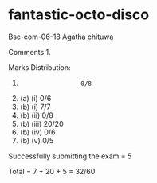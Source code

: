 # fantastic-octo-disco
Bsc-com-06-18
Agatha chituwa

Comments
1. 

Marks Distribution:
1.                      0/8
2. (a) (i)              0/6
2. (b) (i)              7/7
2. (b) (ii)             0/8
2. (b) (iii)            20/20
2. (b) (iv)             0/6
2. (b) (v)              0/5

Successfully submitting the exam = 5

Total = 7 + 20 + 5 = 32/60
